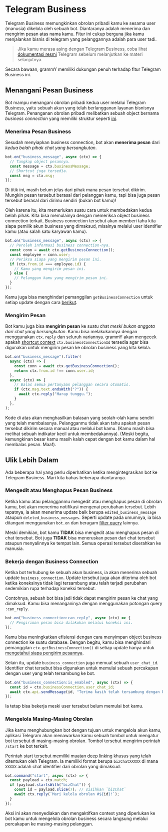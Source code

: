 # Telegram Business

Telegram Business memungkinkan obrolan pribadi kamu ke sesama user (manusia) dikelola oleh sebuah bot.
Diantaranya adalah menerima dan mengirim pesan atas nama kamu.
Fitur ini cukup berguna jika kamu menjalankan bisnis di telegram yang pelanggannya adalah para user tadi.

> Jika kamu merasa asing dengan Telegram Business, coba lihat [dokumentasi resmi](https://core.telegram.org/bots#manage-your-business) Telegram sebelum melanjutkan ke materi selanjutnya.

Secara bawaan, grammY memiliki dukungan penuh terhadap fitur Telegram Business ini.

## Menangani Pesan Business

Bot mampu menangani obrolan pribadi kedua user melalui Telegram Business, yaitu sebuah akun yang telah berlangganan layanan bisnisnya Telegram.
Penanganan obrolan pribadi melibatkan sebuah object bernama _business connection_ yang memiliki struktur seperti [ini](/ref/types/businessconnection).

### Menerima Pesan Business

Sesudah menyiapkan business connection, bot akan **menerima pesan** dari _kedua belah pihak chat yang bersangkutan_.

```ts
bot.on("business_message", async (ctx) => {
  // Tangkap object pesannya.
  const message = ctx.businessMessage;
  // Shortcut juga tersedia.
  const msg = ctx.msg;
});
```

Di titik ini, masih belum jelas dari pihak mana pesan tersebut dikirim.
Mungkin pesan tersebut berasal dari pelanggan kamu, tapi bisa juga pesan tersebut berasal dari dirimu sendiri (bukan bot kamu)!

Oleh karena itu, kita memerlukan suatu cara untuk membedakan kedua belah pihak.
Kita bisa memulainya dengan memeriksa object business connection terkait.
Business connection tersebut akan memberi tahu kita siapa pemilik akun business yang dimaksud, misalnya melalui user identifier kamu (atau salah satu karyawan kamu).

```ts
bot.on("business_message", async (ctx) => {
  // Peroleh informasi business connection-nya.
  const conn = await ctx.getBusinessConnection();
  const employee = conn.user;
  // Periksa siapa yang mengirim pesan ini.
  if (ctx.from.id === employee.id) {
    // Kamu yang mengirim pesan ini.
  } else {
    // Pelanggan kamu yang mengirim pesan ini.
  }
});
```

Kamu juga bisa menghindari pemanggilan `getBusinessConnection` untuk setiap update dengan cara [berikut](#bekerja-dengan-business-connection).

### Mengirim Pesan

Bot kamu juga bisa **mengirim pesan** ke suatu chat _meski bukan anggota dari chat yang bersangkutan_.
Kamu bisa melakukannya dengan menggunakan `ctx.reply` dan seluruh variannya.
grammY akan mengecek apakah [shortcut context](../guide/context#shortcut) `ctx.businessConnectionId` tersedia agar bisa digunakan untuk mengirim pesan ke obrolan business yang kita kelola.

```ts
bot.on("business_message").filter(
  async (ctx) => {
    const conn = await ctx.getBusinessConnection();
    return ctx.from.id !== conn.user.id;
  },
  async (ctx) => {
    // Balas semua pertanyaan pelanggan secara otomatis.
    if (ctx.msg.text.endsWith("?")) {
      await ctx.reply("Harap tunggu.");
    }
  },
);
```

Kode di atas akan menghasilkan balasan yang seolah-olah kamu sendiri yang telah membalasnya.
Pelangganmu tidak akan tahu apakah pesan tersebut dikirim secara manual atau melalui bot kamu.
(Kamu masih bisa melihat sebuah indikator kecil untuk membedakannya).
(Meski begitu, kemungkinan besar kamu masih kalah cepat dengan bot kamu dalam hal membalas pesan.
Maaf).

## Ulik Lebih Dalam

Ada beberapa hal yang perlu diperhatikan ketika mengintegrasikan bot ke Telegram Business.
Mari kita bahas beberapa diantaranya.

### Mengedit atau Menghapus Pesan Business

Ketika kamu atau pelangganmu mengedit atau menghapus pesan di obrolan kamu, bot akan menerima notifikasi mengenai perubahan tersebut.
Lebih tepatnya, ia akan menerima update baik berupa `edited_business_message` ataupun `deleted_business_messages`.
Seperti update pada umumnya, ia bisa ditangani menggunakan `bot.on` dan beragam [filter query](../guide/filter-queries) lainnya.

Meski demikian, bot kamu **TIDAK** bisa mengedit atau menghapus pesan di chat tersebut.
Bot juga **TIDAK** bisa meneruskan pesan dari chat tersebut ataupun menyalinnya ke tempat lain.
Semua operasi tersebut diserahkan ke manusia.

### Bekerja dengan Business Connection

Ketika bot terhubung ke sebuah akun business, ia akan menerima sebuah update `business_connection`.
Update tersebut juga akan diterima oleh bot ketika koneksinya tidak lagi tersambung atau telah terjadi perubahan sedemikian rupa terhadap koneksi tersebut.

Contohnya, sebuah bot bisa jadi tidak dapat mengirim pesan ke chat yang dimaksud.
Kamu bisa menanganinya dengan menggunakan potongan query `:can_reply`.

```ts
bot.on("business_connection:can_reply", async (ctx) => {
  // Pengiriman pesan bisa dilakukan melalui koneksi ini.
});
```

Kamu bisa meningkatkan efisiensi dengan cara menyimpan object business connection ke suatu database.
Dengan begitu, kamu bisa menghindari pemanggilan `ctx.getBusinessConnection()` di setiap update hanya untuk [mengetahui siapa pengirim pesannya](#menerima-pesan-business).

Selain itu, update `business_connection` juga memuat sebuah `user_chat_id`.
Identifier chat tersebut bisa digunakan untuk memulai sebuah percakapan dengan user yang telah tersambung ke bot.

```ts
bot.on("business_connection:is_enabled", async (ctx) => {
  const id = ctx.businessConnection.user_chat_id;
  await ctx.api.sendMessage(id, "Terima kasih telah tersambung dengan kami!");
});
```

Ia tetap bisa bekerja meski user tersebut belum memulai bot kamu.

### Mengelola Masing-Masing Obrolan

Jika kamu menghubungkan bot dengan tujuan untuk mengelola akun kamu, aplikasi Telegram akan menawarkan kamu sebuah tombol untuk mengatur bot tersebut di masing-masing obrolan.
Tombol tersebut mengirim perintah `/start` ke bot terkait.

Perintah start tersebut memiliki muatan [deep linking](../guide/commands#dukungan-deep-linking) khusus yang telah ditentukan oleh Telegram.
Ia memiliki format berupa `bizChatXXXXX` di mana `XXXXX` adalah chat identifier dari obrolan yang dimaksud.

```ts
bot.command("start", async (ctx) => {
  const payload = ctx.match;
  if (payload.startsWith("bizChat")) {
    const id = payload.slice(7); // sisihkan `bizChat`
    await ctx.reply(`Mari kelola obrolan #${id}!`);
  }
});
```

Aksi ini akan menyediakan dan mengaktifkan context yang diperlukan ke bot kamu untuk mengelola obrolan business secara langsung melalui percakapan ke masing-masing pelanggan.
